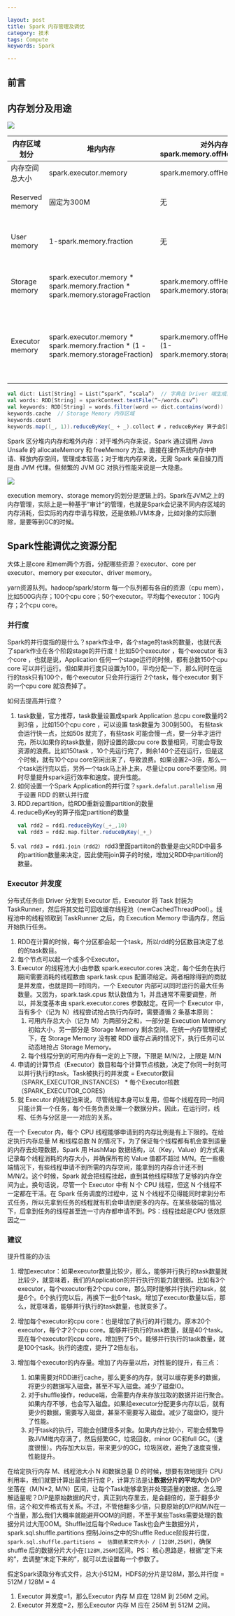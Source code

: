 ```yaml
---

layout: post
title: Spark 内存管理及调优
category: 技术
tags: Compute
keywords: Spark

---
```


## 前言

## 内存划分及用途

![](/public/upload/compute/spark_mem.png)


|内存区域划分|堆内内存|对外内存<br>spark.memory.offHeap.enabled|作用|
|---|---|---|---|
|内存空间总大小|spark.executor.memory|spark.memory.offHeap.size|
|Reserved memory|固定为300M|无|用于存储 Spark 内部对象|
|User memory|1-spark.memory.fraction|无|用于存储用户自定义的数据结构|
|Storage memory|spark.executor.memory * <br>spark.memory.fraction * spark.memory.storageFraction|spark.memory.offHeap.size * <br> spark.memory.storageFraction|用来容纳 RDD 缓存和广播变量|
|Executor memory|spark.executor.memory * <br> spark.memory.fraction * (1 - spark.memory.storageFraction)|spark.memory.offHeap.size * <br>(1-spark.memory.storageFraction)|用于分布式任务执行，如 Shuffle、Sort 和 Aggregate 等操作|


```scala
val dict: List[String] = List(“spark”, “scala”)  // 字典在 Driver 端生成，它在后续的 RDD 调用中会随着任务一起分发到 Executor 端，Executor 将其存储在 User Memory 区域
val words: RDD[String] = sparkContext.textFile(“~/words.csv”)
val keywords: RDD[String] = words.filter(word => dict.contains(word))
keywords.cache	// Storage Memory 内存区域
keywords.count
keywords.map((_, 1)).reduceByKey(_ + _).collect	# ，reduceByKey 算子会引入 Shuffle，而 Shuffle 过程中所涉及的内部数据结构，如映射、排序、聚合等操作所仰仗的 Buffer、Array 和 HashMap，都会消耗 Execution Memory 区域中的内存
```

Spark 区分堆内内存和堆外内存：对于堆外内存来说，Spark 通过调用 Java Unsafe 的 allocateMemory 和 freeMemory 方法，直接在操作系统内存中申请、释放内存空间，管理成本较高；对于堆内内存来说，无需 Spark 亲自操刀而是由 JVM 代理。但频繁的 JVM GC 对执行性能来说是一大隐患。

![](/public/upload/compute/spark_mm.png)

execution memory、storage memory的划分是逻辑上的。Spark在JVM之上的内存管理，实际上是一种基于“审计”的管理，也就是Spark会记录不同内存区域的内存消耗，但实际的内存申请与释放，还是依赖JVM本身，比如对象的实际删除，是要等到GC的时候。

## Spark性能调优之资源分配 

大体上是core 和mem两个方面，分配哪些资源？executor、core per executor、memory per executor、driver memory。

yarn资源队列。hadoop/spark/storm 每一个队列都有各自的资源（cpu mem），比如500G内存；100个cpu core；50个executor。平均每个executor：10G内存；2个cpu core。

### 并行度

Spark的并行度指的是什么？spark作业中，各个stage的task的数量，也就代表了spark作业在各个阶段stage的并行度！比如50个executor ，每个executor 有3个core ，也就是说，Application 任何一个stage运行的时候，都有总数150个cpu core 可以并行运行。但如果并行度只设置为100，平均分配一下，那么同时在运行的task只有100个，每个executor 只会并行运行 2个task，每个executor 剩下的一个cpu core 就浪费掉了。

如何去提高并行度？
1. task数量，官方推荐，task数量设置成spark Application 总cpu core数量的2到3倍 ，比如150个cpu core ，可以设置 task数量为 300到500。 有些task 会运行快一点，比如50s 就完了，有些task 可能会慢一点，要一分半才运行完，所以如果你的task数量，刚好设置的跟cpu core 数量相同，可能会导致资源的浪费。比如150task ，10个先运行完了，剩余140个还在运行，但是这个时候，就有10个cpu core空闲出来了，导致浪费。如果设置2~3倍，那么一个task运行完以后，另外一个task马上补上来，尽量让cpu core不要空闲。同时尽量提升spark运行效率和速度。提升性能。
2. 如何设置一个Spark Application的并行度？`spark.defalut.parallelism` 用于设置 RDD 的默认并行度
3. RDD.repartition，给RDD重新设置partition的数量
4. reduceByKey的算子指定partition的数量
	```scala
	val rdd2 = rdd1.reduceByKey(_+_,10)
	val rdd3 = rdd2.map.filter.reduceByKey(_+_)
	```
5. `val rdd3 = rdd1.join（rdd2）`  rdd3里面partiiton的数量是由父RDD中最多的partition数量来决定，因此使用join算子的时候，增加父RDD中partition的数量。


### Executor 并发度

分布式任务由 Driver 分发到 Executor 后，Executor 将 Task 封装为 TaskRunner，然后将其交给可回收缓存线程池（newCachedThreadPool）。线程池中的线程领取到 TaskRunner 之后，向 Execution Memory 申请内存，然后开始执行任务。
1. RDD在计算的时候，每个分区都会起一个task，所以rdd的分区数目决定了总的的task数目。
3. 每个节点可以起一个或多个Executor。
4. Executor 的线程池大小由参数 spark.executor.cores 决定，每个任务在执行期间需要消耗的线程数由 spark.task.cpus 配置项给定。两者相除得到的商就是并发度，也就是同一时间内，一个 Executor 内部可以同时运行的最大任务数量。又因为，spark.task.cpus 默认数值为 1，并且通常不需要调整，所以，并发度基本由 spark.executor.cores 参数敲定。在同一个 Executor 中，当有多个（记为 N）线程尝试抢占执行内存时，需要遵循 2 条基本原则：
	1. 可用内存总大小（记为 M）为两部分之和，一部分是 Execution Memory 初始大小，另一部分是 Storage Memory 剩余空间。在统一内存管理模式下，在 Storage Memory 没有被 RDD 缓存占满的情况下，执行任务可以动态地抢占 Storage Memory。
	2. 每个线程分到的可用内存有一定的上下限，下限是 M/N/2，上限是 M/N
2. 申请的计算节点（Executor）数目和每个计算节点核数，决定了你同一时刻可以并行执行的task。Task被执行的并发度 = Executor数目（SPARK_EXECUTOR_INSTANCES） * 每个Executor核数（SPARK_EXECUTOR_CORES）
5. 就 Executor 的线程池来说，尽管线程本身可以复用，但每个线程在同一时间只能计算一个任务，每个任务负责处理一个数据分片。因此，在运行时，线程、任务与分区是一一对应的关系。

在一个 Executor 内，每个 CPU 线程能够申请到的内存比例是有上下限的。在给定执行内存总量 M 和线程总数 N 的情况下，为了保证每个线程都有机会拿到适量的内存去处理数据，Spark 用 HashMap 数据结构，以（Key，Value）的方式来记录每个线程消耗的内存大小，并确保所有的 Value 值都不超过 M/N。在一些极端情况下，有些线程申请不到所需的内存空间，能拿到的内存合计还不到 M/N/2。这个时候，Spark 就会把线程挂起，直到其他线程释放了足够的内存空间为止。换句话说，尽管一个 Executor 中有 N 个 CPU 线程，但这 N 个线程不一定都在干活。在 Spark 任务调度的过程中，这 N 个线程不见得能同时拿到分布式任务，所以先拿到任务的线程就有机会申请到更多的内存。在某些极端的情况下，后拿到任务的线程甚至连一寸内存都申请不到。PS：线程挂起是CPU 低效原因之一

### 建议

提升性能的办法

1. 增加executor：如果executor数量比较少，那么，能够并行执行的task数量就比较少，就意味着，我们的Application的并行执行的能力就很弱。比如有3个executor，每个executor有2个cpu core，那么同时能够并行执行的task，就是6个。6个执行完以后，再换下一批6个task。增加了executor数量以后，那么，就意味着，能够并行执行的task数量，也就变多了。
2. 增加每个executor的cpu core：也是增加了执行的并行能力。原本20个executor，每个才2个cpu core。能够并行执行的task数量，就是40个task。现在每个executor的cpu core，增加到了5个。能够并行执行的task数量，就是100个task。执行的速度，提升了2倍左右。
3. 增加每个executor的内存量。增加了内存量以后，对性能的提升，有三点：

   1. 如果需要对RDD进行cache，那么更多的内存，就可以缓存更多的数据，将更少的数据写入磁盘，甚至不写入磁盘。减少了磁盘IO。
   2. 对于shuffle操作，reduce端，会需要内存来存放拉取的数据并进行聚合。如果内存不够，也会写入磁盘。如果给executor分配更多内存以后，就有更少的数据，需要写入磁盘，甚至不需要写入磁盘。减少了磁盘IO，提升了性能。
   3. 对于task的执行，可能会创建很多对象。如果内存比较小，可能会频繁导致JVM堆内存满了，然后频繁GC，垃圾回收，minor GC和full GC。（速度很慢）。内存加大以后，带来更少的GC，垃圾回收，避免了速度变慢，性能提升。

在给定执行内存 M、线程池大小 N 和数据总量 D 的时候，想要有效地提升 CPU 利用率，我们就要计算出最佳并行度 P，计算方法是让**数据分片的平均大小** D/P 坐落在（M/N*2, M/N）区间，让每个Task能够拿到并处理适量的数据。怎么理解适量呢？D/P是原始数据的尺寸，真正到内存里去，是会翻倍的，至于翻多少倍，这个和文件格式有关系。不过，不管他翻多少倍，只要原始的D/P和M/N在一个当量，那么我们大概率就能避开OOM的问题，不至于某些Tasks需要处理的数据分片过大而OOM。Shuffle过后每个Reduce Task也会产生数据分片，spark.sql.shuffle.partitions 控制Joins之中的Shuffle Reduce阶段并行度，`spark.sql.shuffle.partitions =  估算结果文件大小 / [128M,256M]`，确保shuffle 后的数据分片大小在`[128M,256M]`区间。PS： 核心思路是，根据“定下来的”，去调整“未定下来的”，就可以去设置每一个参数了。

假定Spark读取分布式文件，总大小512M，HDFS的分片是128M，那么并行度 = 512M / 128M = 4
1. Executor 并发度=1，那么Executor 内存 M  应在 128M 到 256M 之间。
2. Executor 并发度=2，那么Executor 内存 M  应在 256M 到 512M 之间。



